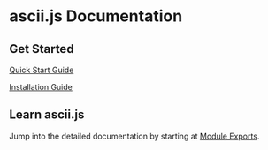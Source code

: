 # ascii.js Documentation

## Get Started

[Quick Start Guide](./getting-started/QUICKSTART.md)

[Installation Guide](./getting-started/INSTALLATION.md)

## Learn ascii.js

Jump into the detailed documentation by starting at [Module Exports](./learn/MODULE.md).
